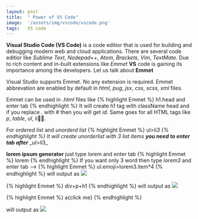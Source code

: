 ```yaml
---
layout: post
title:  " Power of VS Code"
image:  '/assets/img/vscode/vscode.png'
tags:   VS code
---
```


**Visual Studio Code (VS Code)** is a code editior that is used for building and debugging modern web and cloud applications. 
There are several code editior like _Sublime Text_, _Nodepad++_, _Atom_, _Brackets_, _Vim_, _TextMate_. Due to rich content and in-built extensions like _Emmet_ **VS** code is gaining its importance among the developers. 
Let us talk about **Emmet** 

Visual Studio supports Emmet. No any extension is required. Emmet abbrevation are enabled by default in _html_, _pug_, _jsx_, _css_, _scss_, _xml_ files. 

Emmet can be used in _.html_ files like 
{% highlight Emmet %}
h1.head and enter tab
{% endhighlight %}
It will create h1 tag with className head and if you replace _._ with _#_ then you will get _id_. Same goes for all HTML tags like _p_, _table_, _ul_, _li_🤨🔥.

For _ordered list_ and _unorderd list_ 
{% highlight Emmet %}
ul>li*3 
{% endhighlight %}
It will create unorderlist with _3_ list items **you need to enter tab after** _ul>li*3_

**lorem ipsum generator**
just type lorem and enter tab
{% highlight Emmet %}
lorem
{% endhighlight %}
If you want only 3 word then type _lorem3_ and enter tab -->
{% highlight Emmet %}
ul.emoji>lorem3.item*4
{% endhighlight %}
will output as
![]({{site.baseurl}}/assets/img/vscode/img.PNG)

{% highlight Emmet %}
div+p+h1
{% endhighlight %}
will output as
![]({{site.baseurl}}/assets/img/vscode/div.PNG)

{% highlight Emmet %}
a{click me}
{% endhighlight %}

will output as
![]({{site.baseurl}}/assets/img/vscode/click.PNG)
